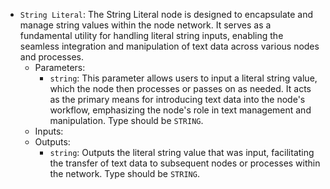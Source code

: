 - `String Literal`: The String Literal node is designed to encapsulate and manage string values within the node network. It serves as a fundamental utility for handling literal string inputs, enabling the seamless integration and manipulation of text data across various nodes and processes.
    - Parameters:
        - `string`: This parameter allows users to input a literal string value, which the node then processes or passes on as needed. It acts as the primary means for introducing text data into the node's workflow, emphasizing the node's role in text management and manipulation. Type should be `STRING`.
    - Inputs:
    - Outputs:
        - `string`: Outputs the literal string value that was input, facilitating the transfer of text data to subsequent nodes or processes within the network. Type should be `STRING`.
